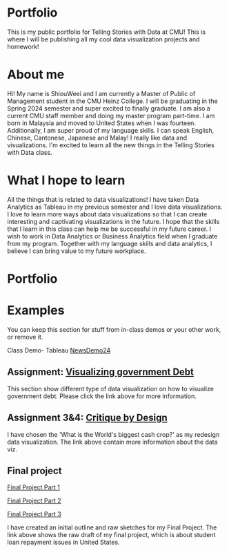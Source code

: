 # Portfolio
This is my public portfolio for Telling Stories with Data at CMU!  This is where I will be publishing all my cool data visualization projects and homework!

# About me
Hi! My name is ShiouWeei and I am currently a Master of Public of Management student in the CMU Heinz College. I will be graduating in the Spring 2024 semester and super excited to finally graduate. I am also a current CMU staff member and doing my master program part-time. I am born in Malaysia and moved to United States when I was fourteen. Additionally, I am super proud of my language skills. I can speak English, Chinese, Cantonese, Japanese and Malay! I really like data and visualizations. I'm excited to learn all the new things in the Telling Stories with Data class.

# What I hope to learn
All the things that is related to data visualizations! I have taken Data Analytics as Tableau in my previous semester and I love data visualizations. I love to learn more ways about data visualizations so that I can create interesting and captivating visualizations in the future. I hope that the skills that I learn in this class can help me be successful in my future career. I wish to work in Data Analytics or Business Analytics field when I graduate from my program. Together with my language skills and data analytics, I believe I can bring value to my future workplace.

# Portfolio

# Examples
You can keep this section for stuff from in-class demos or your other work, or remove it. 

Class Demo- Tableau [NewsDemo24](NewsDemo24)


## Assignment: [Visualizing government Debt](visualizing-government-debt)
This section show different type of data visualization on how to visualize government debt. Please click the link above for more information.  

## Assignment 3&4: [Critique by Design](critique-by-design)
I have chosen the 'What is the World's biggest cash crop?' as my redesign data visualization. The link above contain more information about the data viz.

## Final project 
[Final Project Part 1](final-project-part-one)

[Final Project Part 2](final-project-part-two)

[Final Project Part 3](final-project-part-three)

I have created an initial outline and raw sketches for my Final Project. The link above shows the raw draft of my final project, which is about student loan repayment issues in United States.
